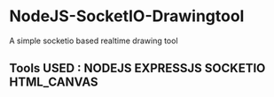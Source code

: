 # NodeJS-SocketIO-Drawingtool
A simple socketio based realtime drawing tool

## Tools USED : NODEJS EXPRESSJS SOCKETIO HTML_CANVAS
